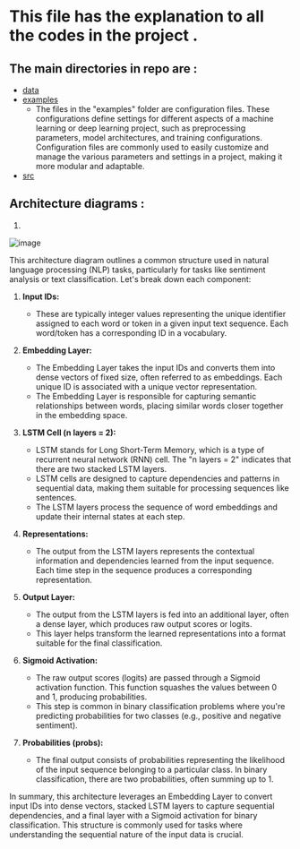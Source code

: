 # This file has the explanation to all the codes in the project .

## The main directories in repo are :
  - [data](https://github.com/nikhilsp242/Mental-Health-Prediction/tree/main/data) 
  - [examples](https://github.com/nikhilsp242/Mental-Health-Prediction/tree/main/examples)
      * The files in the "examples" folder are configuration files. These configurations define settings for different aspects of a machine learning or deep learning project, such as preprocessing parameters, model architectures, and training configurations. Configuration files are commonly used to easily customize and manage the various parameters and settings in a project, making it more modular and adaptable.
  - [src](https://github.com/nikhilsp242/Mental-Health-Prediction/tree/main/src)

## Architecture diagrams :
1.
![image](https://github.com/nikhilsp242/Mental-Health-Prediction/assets/112267674/d6ae86b7-4baf-4722-9eb2-e13038476d03)

This architecture diagram outlines a common structure used in natural language processing (NLP) tasks, particularly for tasks like sentiment analysis or text classification. Let's break down each component:

1. **Input IDs:**
   - These are typically integer values representing the unique identifier assigned to each word or token in a given input text sequence. Each word/token has a corresponding ID in a vocabulary.

2. **Embedding Layer:**
   - The Embedding Layer takes the input IDs and converts them into dense vectors of fixed size, often referred to as embeddings. Each unique ID is associated with a unique vector representation.
   - The Embedding Layer is responsible for capturing semantic relationships between words, placing similar words closer together in the embedding space.

3. **LSTM Cell (n layers = 2):**
   - LSTM stands for Long Short-Term Memory, which is a type of recurrent neural network (RNN) cell. The "n layers = 2" indicates that there are two stacked LSTM layers.
   - LSTM cells are designed to capture dependencies and patterns in sequential data, making them suitable for processing sequences like sentences.
   - The LSTM layers process the sequence of word embeddings and update their internal states at each step.

4. **Representations:**
   - The output from the LSTM layers represents the contextual information and dependencies learned from the input sequence. Each time step in the sequence produces a corresponding representation.

5. **Output Layer:**
   - The output from the LSTM layers is fed into an additional layer, often a dense layer, which produces raw output scores or logits.
   - This layer helps transform the learned representations into a format suitable for the final classification.

6. **Sigmoid Activation:**
   - The raw output scores (logits) are passed through a Sigmoid activation function. This function squashes the values between 0 and 1, producing probabilities.
   - This step is common in binary classification problems where you're predicting probabilities for two classes (e.g., positive and negative sentiment).

7. **Probabilities (probs):**
   - The final output consists of probabilities representing the likelihood of the input sequence belonging to a particular class. In binary classification, there are two probabilities, often summing up to 1.

In summary, this architecture leverages an Embedding Layer to convert input IDs into dense vectors, stacked LSTM layers to capture sequential dependencies, and a final layer with a Sigmoid activation for binary classification. This structure is commonly used for tasks where understanding the sequential nature of the input data is crucial.
